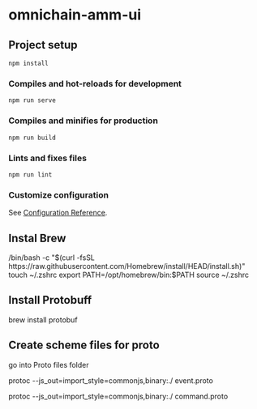 # omnichain-amm-ui

## Project setup
```
npm install
```

### Compiles and hot-reloads for development
```
npm run serve
```

### Compiles and minifies for production
```
npm run build
```

### Lints and fixes files
```
npm run lint
```

### Customize configuration
See [Configuration Reference](https://cli.vuejs.org/config/).


## Instal Brew

/bin/bash -c "$(curl -fsSL https://raw.githubusercontent.com/Homebrew/install/HEAD/install.sh)"
touch ~/.zshrc
export PATH=/opt/homebrew/bin:$PATH
source ~/.zshrc

## Install Protobuff

brew install protobuf


## Create scheme files for proto

go into Proto files folder

protoc --js_out=import_style=commonjs,binary:./ event.proto

protoc --js_out=import_style=commonjs,binary:./ command.proto